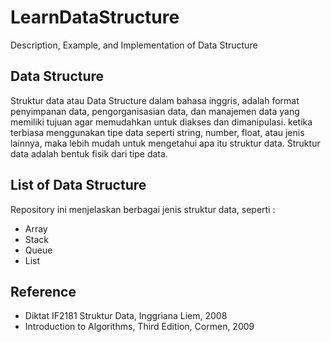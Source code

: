 # LearnDataStructure
Description, Example, and Implementation of Data Structure

## Data Structure

Struktur data atau Data Structure dalam bahasa inggris, adalah format penyimpanan data, pengorganisasian data, dan manajemen data yang memiliki tujuan agar memudahkan untuk diakses dan dimanipulasi. ketika terbiasa menggunakan tipe data seperti string, number, float, atau jenis lainnya, maka lebih mudah untuk mengetahui apa itu struktur data. Struktur data adalah bentuk fisik dari tipe data.

## List of Data Structure

Repository ini menjelaskan berbagai jenis struktur data, seperti :
* Array
* Stack
* Queue
* List


## Reference
* Diktat IF2181 Struktur Data, Inggriana Liem, 2008
* Introduction to Algorithms, Third Edition, Cormen, 2009
